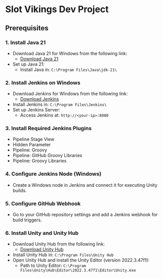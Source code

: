 # Slot Vikings Dev Project

## Prerequisites

### 1. Install Java 21
- Download Java 21 for Windows from the following link:
  - [Download Java 21](https://download.oracle.com/java/21/latest/jdk-21_windows-x64_bin.exe)
- Set up Java 21:
  - Install Java in: `C:\Program Files\Java\jdk-21\`

### 2. Install Jenkins on Windows
- Download Jenkins for Windows from the following link:
  - [Download Jenkins](https://www.jenkins.io/download/thank-you-downloading-windows-installer-stable)
- Install Jenkins in: `C:\Program Files\Jenkins\`
- Set up Jenkins Server:
  - Access Jenkins at: `http://<your-ip>:8080`
  
### 3. Install Required Jenkins Plugins
- Pipeline Stage View
- Hidden Parameter
- Pipeline: Groovy
- Pipeline: GitHub Groovy Libraries
- Pipeline: Groovy Libraries

### 4. Configure Jenkins Node (Windows)
- Create a Windows node in Jenkins and connect it for executing Unity builds.

### 5. Configure GitHub Webhook
- Go to your GitHub repository settings and add a Jenkins webhook for build triggers.

### 6. Install Unity and Unity Hub
- Download Unity Hub from the following link:
  - [Download Unity Hub](https://public-cdn.cloud.unity3d.com/hub/prod/UnityHubSetup.exe)
- Install Unity Hub in: `C:\Program Files\Unity Hub`
- Open Unity Hub and install the Unity Editor (version 2022.3.47f1):
  - Path to Unity Editor: `C:\Program Files\Unity\Hub\Editor\2022.3.47f1\Editor\Unity.exe`
